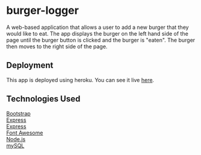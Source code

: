 # burger-logger
A web-based application that allows a user to add a new burger that they would like to eat. The app displays the burger on the left hand side of the page until the burger button is clicked and the burger is "eaten". The burger then moves to the right side of the page. 

## Deployment
This app is deployed using heroku. You can see it live [here](https://nicoles-burgers.herokuapp.com/).

## Technologies Used

[Bootstrap](https://getbootstrap.com/)<br>
[Express](https://www.npmjs.com/package/express)<br>
[Express](https://www.npmjs.com/package/express-handlebars)<br>
[Font Awesome](https://fontawesome.com/)<br>
[Node.js](https://nodejs.org/en/)<br>
[mySQL](https://www.npmjs.com/package/mysql)<br>